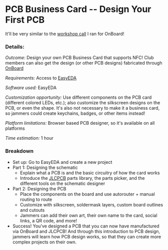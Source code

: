 # PCB Business Card -- Design Your First PCB

It'll be very similar to the [workshop call](https://github.com/hackclub/OnBoard/blob/main/meta/2023-05-20_WORKSHOP_CALL.md) I ran for OnBoard!

### Details:

_Outcome:_ Design your own PCB Business Card that supports NFC! Club members can also get the design (or other PCB designs) fabricated through [OnBoard](https://github.com/hackclub/onboard)

_Requirements:_ Access to [EasyEDA](https://easyeda.com)

_Software used:_ EasyEDA

_Customization opportunity:_ Use different components on the PCB card (different colored LEDs, etc.); also customize the silkscreen designs on the PCB, or even the shape. It's also not necessary to make it a business card, so jammers could create keychains, badges, or other items instead!

_Platform limitations:_ Browser based PCB designer, so it's available on all platforms

_Time estimation:_ 1 hour

### Breakdown
- Set up: Go to EasyEDA and create a new project
- Part 1: Designing the schematic
  - Explain what a PCB is and the basic circuitry of how the card works
  - Introduce the [JLCPCB](https://jlcpcb.com) parts library, the parts picker, and the different tools on the schematic designer
- Part 2: Designing the PCB
  - Place the components on the board and use autorouter + manual routing to route
  - Customize with silkscreen, soldermask layers, custom board outlines and cutouts
  - Jammers can add their own art, their own name to the card, social links, a QR code, and more!
- Success! You've designed a PCB that you can now have manufactured via OnBoard and JLCPCB! And through this introduction to PCB design, jammers will learn how PCB design works, so that they can create more complex projects on their own.
